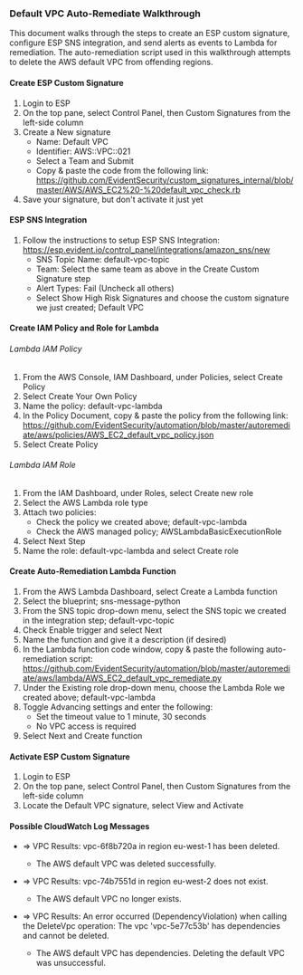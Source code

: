 ### Default VPC Auto-Remediate Walkthrough

This document walks through the steps to create an ESP custom signature, configure ESP SNS integration, and send alerts as events to Lambda for remediation.  The auto-remediation script used in this walkthrough attempts to delete the AWS default VPC from offending regions.


#### Create ESP Custom Signature

1. Login to ESP
2. On the top pane, select Control Panel, then Custom Signatures from the left-side column
3. Create a New signature
    * Name: Default VPC
    * Identifier: AWS::VPC::021
    * Select a Team and Submit
    * Copy & paste the code from the following link: https://github.com/EvidentSecurity/custom_signatures_internal/blob/master/AWS/AWS_EC2%20-%20default_vpc_check.rb
4. Save your signature, but don't activate it just yet


#### ESP SNS Integration

1. Follow the instructions to setup ESP SNS Integration: https://esp.evident.io/control_panel/integrations/amazon_sns/new
    * SNS Topic Name: default-vpc-topic
    * Team: Select the same team as above in the Create Custom Signature step
    * Alert Types: Fail (Uncheck all others)
    * Select Show High Risk Signatures and choose the custom signature we just created; Default VPC


#### Create IAM Policy and Role for Lambda

###### Lambda IAM Policy

1. From the AWS Console, IAM Dashboard, under Policies, select Create Policy
2. Select Create Your Own Policy
3. Name the policy: default-vpc-lambda
4. In the Policy Document, copy & paste the policy from the following link: https://github.com/EvidentSecurity/automation/blob/master/autoremediate/aws/policies/AWS_EC2_default_vpc_policy.json
5. Select Create Policy

###### Lambda IAM Role

1. From the IAM Dashboard, under Roles, select Create new role
2. Select the AWS Lambda role type 
3. Attach two policies:
    * Check the policy we created above; default-vpc-lambda
    * Check the AWS managed policy; AWSLambdaBasicExecutionRole
4. Select Next Step 
5. Name the role: default-vpc-lambda and select Create role


#### Create Auto-Remediation Lambda Function

1. From the AWS Lambda Dashboard, select Create a Lambda function
2. Select the blueprint; sns-message-python
3. From the SNS topic drop-down menu, select the SNS topic we created in the integration step; default-vpc-topic
4. Check Enable trigger and select Next
5. Name the function and give it a description (if desired)
6. In the Lambda function code window, copy & paste the following auto-remediation script: https://github.com/EvidentSecurity/automation/blob/master/autoremediate/aws/lambda/AWS_EC2_default_vpc_remediate.py
7. Under the Existing role drop-down menu, choose the Lambda Role we created above; default-vpc-lambda
8. Toggle Advancing settings and enter the following:
    * Set the timeout value to 1 minute, 30 seconds
    * No VPC access is required
9. Select Next and Create function


#### Activate ESP Custom Signature

1. Login to ESP
2. On the top pane, select Control Panel, then Custom Signatures from the left-side column
3. Locate the Default VPC signature, select View and Activate



#### Possible CloudWatch Log Messages

* => VPC Results: vpc-6f8b720a in region eu-west-1 has been deleted.
    * The AWS default VPC was deleted successfully.

* => VPC Results: vpc-74b7551d in region eu-west-2 does not exist.
    * The AWS default VPC no longer exists.

* => VPC Results: An error occurred (DependencyViolation) when calling the DeleteVpc operation: The vpc 'vpc-5e77c53b' has dependencies and cannot be deleted.
    * The AWS default VPC has dependencies.  Deleting the default VPC was unsuccessful. 
